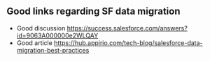 ## Good links regarding SF data migration
* Good discussion https://success.salesforce.com/answers?id=9063A000000e2WLQAY
* Good article https://hub.appirio.com/tech-blog/salesforce-data-migration-best-practices